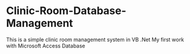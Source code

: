 # Clinic-Room-Database-Management
This is a simple clinic room management system in VB .Net
My first work with Microsoft Access Database
